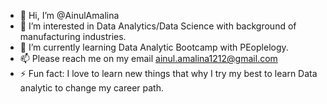 - 👋 Hi, I’m @AinulAmalina
- 👀 I’m interested in Data Analytics/Data Science with background of manufacturing industries.
- 🌱 I’m currently learning Data Analytic Bootcamp with PEoplelogy.
- 📫 Please reach me on my email ainul.amalina1212@gmail.com
- ⚡ Fun fact: I love to learn new things that why I try my best to learn Data analytic to change my career path.

<!---
AinulAmalina/AinulAmalina is a ✨ special ✨ repository because its `README.md` (this file) appears on your GitHub profile.
You can click the Preview link to take a look at your changes.
--->
